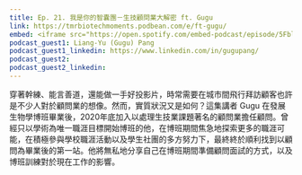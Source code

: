 ```yaml
---
title: Ep. 21. 我是你的智囊團－生技顧問業大解密 ft. Gugu
link: https://tmrbiotechmoments.podbean.com/e/ft-gugu/
embed: <iframe src="https://open.spotify.com/embed-podcast/episode/5FblqRPb36th2LbvETZoPy" width="100%" height="232" frameborder="0" allowtransparency="true" allow="encrypted-media"></iframe>
podcast_guest1: Liang-Yu (Gugu) Pang
podcast_guest1_linkedin: https://www.linkedin.com/in/gugupang/
podcast_guest2:
podcast_guest2_linkedin:
---
```


穿著幹練、能言善道，還能做一手好投影片，時常需要在城市間飛行拜訪顧客也許是不少人對於顧問業的想像。然而，實質狀況又是如何？這集講者 Gugu 在發展生物學博班畢業後，2020年底加入以處理生技業課題著名的顧問業擔任顧問。曾經只以學術為唯一職涯目標開始博班的他，在博班期間焦急地探索更多的職涯可能，在積極參與學校職涯活動以及學生社團的多方努力下，最終終於順利找到以顧問為畢業後的第一站。他將無私地分享自己在博班期間準備顧問面試的方式，以及博班訓練對於現在工作的影響。
